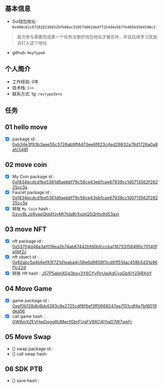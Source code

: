 ## 基本信息
- Sui钱包地址: `0x408c61cb7202b236832bfb88ac559574062dedff254d4a567fe405b3564598c2`
> 首次参与需要完成第一个任务注册好钱包地址才被合并，并且后续学习奖励会打入这个地址
- github: `ReyType0`

## 个人简介
- 工作经验: 0年
- 技术栈: `C++`
- 联系方式: tg: `reitypeZero` 

## 任务

##   01 hello move  
- [x] package id: [0xb34e3f93b3aee55c3726ab9ff4d73ee6f623c4ed29832a78d1726a0a8afc548f](https://testnet.suivision.xyz/package/0xb34e3f93b3aee55c3726ab9ff4d73ee6f623c4ed29832a78d1726a0a8afc548f)

##   02 move coin
- [x] My Coin package id : [0xf834ecdcd1be5361d6aebbf79c58ce43eb1cae67939cc1d0713562f28225cc3a](https://suivision.xyz/package/0xf834ecdcd1be5361d6aebbf79c58ce43eb1cae67939cc1d0713562f28225cc3a)
- [x] Faucet package id : [0xf834ecdcd1be5361d6aebbf79c58ce43eb1cae67939cc1d0713562f28225cc3a](https://suivision.xyz/package/0xf834ecdcd1be5361d6aebbf79c58ce43eb1cae67939cc1d0713562f28225cc3a)
- [x] 转账 `My Coin` hash : [DzvvBLJz8yqpQtd4fJyMt7tdaBrXsptQSQHtx9dS3axt](https://suivision.xyz/txblock/DzvvBLJz8yqpQtd4fJyMt7tdaBrXsptQSQHtx9dS3axt)

##   03 move NFT
- [x] nft package id : [0x53704d48a3af018ea2b74ab67442bfd0bfcccba116733156490c70140fa0bf2c](https://suivision.xyz/package/0x53704d48a3af018ea2b74ab67442bfd0bfcccba116733156490c70140fa0bf2c)
- [x] nft object id : [0x82abc5a4b6ef93f721d1eaba4c56e6d9858f3cd91f51dac458b5d31a96f1c22d](https://suivision.xyz/object/0x82abc5a4b6ef93f721d1eaba4c56e6d9858f3cd91f51dac458b5d31a96f1c22d)
- [x] 转账 nft hash : [J57P5abnXGg3bxy3Y6CYyPirUpiAdCysGbXiY23jRXgY](https://suivision.xyz/txblock/J57P5abnXGg3bxy3Y6CYyPirUpiAdCysGbXiY23jRXgY)

##   04 Move Game
- [x] game package id : [0xef0b128db4bb4393c8e2725cdf8f6ef3ff0669247ea7f51cdf4e7bf8019dea56](https://suivision.xyz/package/0xef0b128db4bb4393c8e2725cdf8f6ef3ff0669247ea7f51cdf4e7bf8019dea56)
- [x] call game hash : [GW8mXZEVHwDqggRUMecfGbrFUgFV8XCj6YiqD7W7wkFr](https://suivision.xyz/txblock/GW8mXZEVHwDqggRUMecfGbrFUgFV8XCj6YiqD7W7wkFr)

##   05 Move Swap
- [] swap package id :
- [] call swap hash:

##   06 SDK PTB
- [] save hash :
